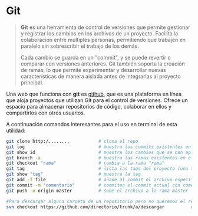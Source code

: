 # Git

> **Git** es una herramienta de control de versiones que permite gestionar y registrar los cambios en los archivos de un proyecto. Facilita la colaboración entre múltiples personas, permitiendo que trabajen en paralelo sin sobrescribir el trabajo de los demás.
>
> Cada cambio se guarda en un "commit", y se puede revertir o comparar con versiones anteriores. Git también soporta la creación de ramas, lo que permite experimentar y desarrollar nuevas características de manera aislada antes de integrarlas al proyecto principal.

Una web que funciona con **git** es [github](https://github.com), que es una plataforma en línea que aloja proyectos que utilizan Git para el control de versiones. Ofrece un espacio para almacenar repositorios de código, colaborar en ellos y compartirlos con otros usuarios.

A continuación comandos interesantes para el uso en terminal de esta utilidad:

```bash
git clone http:/........           # clona el repo
git log                            # muestra los commits existentes en un proyecto
git show id                        # muestra los cambios que se han aplicado para un punto dado del proyecto
git branch -a                      # muestra las ramas existentes en el proyecto
git checkout "rama"                # cambia a la rama "rama"
git tag                            # lista las tags del proyecto (una tag sirve como una rama firmada que no permuta, es un nombre que se puede utilizar para marcar un punto en el log del repo)
git show "tag"                     # muestra la tag 
git add -f file                    # añade al commit el archivo especifico file
git commit -m "comentario"         # commitea el commit actual con comentario "comentario"
git push -u origin master          # sube el archivo a la rama master

#Para descargar alguna carpeta de un repositorio pero no queremos el repositorio entero hacemos lo siguiente:
svn checkout https://github.com/directorio/trunk/a/descargar          #(donde hemos eliminado el /tree/master y lo hemos sustituido por trunk)
```
